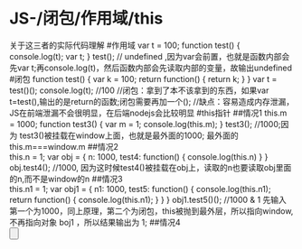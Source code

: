 # JS-/闭包/作用域/this
关于这三者的实际代码理解
#作用域
    var t = 100;
    function test() {
        console.log(t);
        var t;
    }
    test(); // undefined ,因为var会前置，也就是函数内部会先var t;再console.log(t)，然后函数内部会先读取内部的变量，故输出undefined
#闭包
    function test() {
        var k = 100;
        return function() {
            return k;
        }
    }
    var t = test()();
    console.log(t); //100
    //闭包：拿到了本不该拿到的东西，如果var t=test(),输出的是return的函数;闭包需要再加一个();
    //缺点：容易造成内存泄漏，JS在前端泄漏不会很明显，在后端nodejs会比较明显
#this指针
##情况1
    this.m = 1000;
    function test3() {
        var m = 1;
        console.log(this.m);
    }
    test3(); //1000;因为 test3()被挂载在window上面，也就是最外面的1000; 最外面的this.m===window.m
##情况2    
    this.n = 1;
    var obj = {
        n: 1000,
        test4: function() {
            console.log(this.n)
        }
    }
    obj.test4(); //1000, 因为这时候test4()被挂载在obj上，读取的n也要读取obj里面的n,而不是window的n
##情况3  
    this.n1 = 1;
    var obj1 = {
        n1: 1000,
        test5: function() {
            console.log(this.n1);
            return function() {
                console.log(this.n1);
            }
        }
    }
    obj1.test5()(); //1000 & 1 先输入第一个为1000，同上原理，第二个为闭包，this被抛到最外层，所以指向window,不再指向对象 boj1 ，所以结果输出为 1;
##情况4    
    <input type="button" id="input" style="color: red">
    <script type="text/javascript">
    var style = {
        color: "green"
    }
    var input = document.getElementById('input');
    input.onclick = test6; //点击以后console.log=>red ;因为此时的test6()被绑定在input上面
    test6(); // green;因为绑定在window上
    
    function test6() {
        console.log(this.style.color)
    }
    </script>
##情况5    
    this.a = 1000;
    function test7() {
        this.a = 1
    }
    test7.prototype.geta = function() {
        return this.a
    }
    var p = new test7
    console.log(p.geta());//1 因为拍的geta挂载在了test7的原型链上，this指向test7，所以读取test7里面的值
    
#构造函数主动权比较大
    function test8(){
    		this.a=1
    	}
    	test8.prototype.a=1000;
    	var p=new test8;
    	console.log(p.a);//1 同理，p.a挂载在test8的原型链即构造函数上，构造函数的主动权比window大，所以值取构造函数里面的值
    
    
